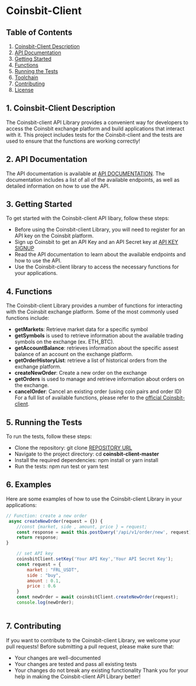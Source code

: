 # Coinsbit-Client 

## Table of Contents

1. [Coinsbit-Client Description](#chapter-001)
2. [API Documentation](#chapter-002)
3. [Getting Started](#chapter-003)
4. [Functions](#chapter-004)
5. [Running the Tests](#chapter-005)
6. [Toolchain](#chapter-006)
7. [Contributing](#chapter-007)
8. [License](#chapter-008)

## 1. Coinsbit-Client Description <a id="chapter-001"></a>
The Coinsbit-client API Library provides a convenient way for developers to access the Coinsbit exchange platform 
and build applications that interact with it. 
This project includes tests for the Coinsbit-client and the tests are used to ensure that the functions are working correctly!

## 2. API Documentation <a id="chapter-002"></a>

The API documentation is available at [API DOCUMENTATION](https://www.notion.so/coinsbitwsapi/API-COINSBIT-WS-API-COINSBIT-cf1044cff30646d49a0bab0e28f27a87). The documentation includes a list of all of the available endpoints, as well as detailed information on how to use the API.

## 3. Getting Started <a id="chapter-003"></a>

To get started with the Coinsbit-client API libary, follow these steps:

- Before using the Coinsbit-client Library, you will need to register for an API key on the Coinsbit platform.
- Sign up Coinsbit to get an API Key and an API Secret key at [API KEY SIGNUP](https://api.coinsbit.io)
- Read the API documentation to learn about the available endpoints and how to use the API.
- Use the Coinsbit-client library to access the necessary functions for your applications.

## 4. Functions  <a id="chapter-004"></a>

The Coinsbit-client Library provides a number of functions for interacting with the Coinsbit exchange platform. Some of the most commonly used functions include:

- **getMarkets**: Retrieve market data for a specific symbol
- **getSymbols** is used to retrieve information about the available trading symbols on the exchange (ex. ETH_BTC).
- **getAccountBalance**: retrieves information about the specific assest balance of an account on the exchange platform.
- **getOrderHistoryList**: retrieve a list of historical orders from the exchange platform.
- **createNewOrder**: Create a new order on the exchange
- **getOrders** is used to manage and retrieve information about orders on the exchange.
- **cancelOrder**: Cancel an existing order (using coin pairs and order ID)
For a full list of available functions, please refer to the [official Coinsbit-client](https://github.com/ngocbd/coinsbit-client/blob/master/index.js).

## 5. Running the Tests <a id="chapter-005"></a>

To run the tests, follow these steps:

- Clone the repository: git clone [REPOSITORY URL](https://github.com/ngocbd/coinsbit-client)
- Navigate to the project directory: cd **coinsbit-client-master**
- Install the required dependencies: npm install or yarn install
- Run the tests: npm run test or yarn test

## 6. Examples <a id="chapter-006"></a>
Here are some examples of how to use the Coinsbit-client Library in your applications:

```js
// Function: create a new order 
 async createNewOrder(request = {}) {
    //const {market, side , amount, price } = request;
    const response = await this.postQuery('/api/v1/order/new', request);
    return response;
}

```

```js
    // set API key
    coinsbitClient.setKey('Your API Key','Your API Secret Key');
    const request = {
        market : "FRL_USDT",
        side : "buy",
        amount : 0.1,
        price : 0.6
    }
    const newOrder = await coinsbitClient.createNewOrder(request);
    console.log(newOrder);
		
```

## 7. Contributing <a id="chapter-007"></a>

If you want to contribute to the Coinsbit-client Library, we welcome your pull requests! Before submitting a pull request, please make sure that:

- Your changes are well-documented
- Your changes are tested and pass all existing tests
- Your changes do not break any existing functionality
Thank you for your help in making the Coinsbit-client API Library better!




